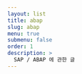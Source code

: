 ```yaml
---
layout: list
title: abap
slug: abap
menu: true
submenu: false
order: 1
description: >
  SAP / ABAP 에 관한 글
---
```

